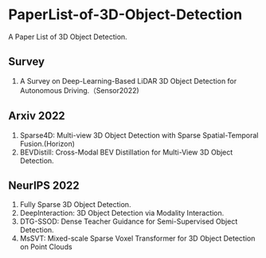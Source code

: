 # PaperList-of-3D-Object-Detection
A Paper List of 3D Object Detection.

## Survey
1. A Survey on Deep-Learning-Based LiDAR 3D Object Detection for Autonomous Driving.（Sensor2022)

## Arxiv 2022

1. Sparse4D: Multi-view 3D Object Detection with Sparse Spatial-Temporal Fusion.(Horizon)
2. BEVDistill: Cross-Modal BEV Distillation for Multi-View 3D Object Detection.




## NeurIPS 2022
1. Fully Sparse 3D Object Detection.
2. DeepInteraction: 3D Object Detection via Modality Interaction.
3. DTG-SSOD: Dense Teacher Guidance for Semi-Supervised Object Detection.
4. MsSVT: Mixed-scale Sparse Voxel Transformer for 3D Object Detection on Point Clouds
